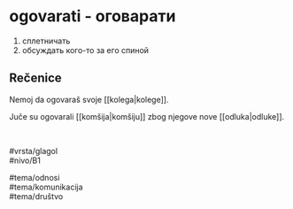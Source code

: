 # ogovarati - оговарати

1. сплетничать  
2. обсуждать кого-то за его спиной

## Rečenice

Nemoj da ogovaraš svoje [[kolega|kolege]].

Juče su ogovarali [[komšija|komšiju]] zbog njegove nove [[odluka|odluke]].

<br>

#vrsta/glagol  
#nivo/B1  

#tema/odnosi  
#tema/komunikacija  
#tema/društvo
